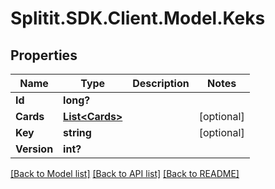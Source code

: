 # Splitit.SDK.Client.Model.Keks
## Properties

Name | Type | Description | Notes
------------ | ------------- | ------------- | -------------
**Id** | **long?** |  | 
**Cards** | [**List&lt;Cards&gt;**](Cards.md) |  | [optional] 
**Key** | **string** |  | [optional] 
**Version** | **int?** |  | 

[[Back to Model list]](../README.md#documentation-for-models) [[Back to API list]](../README.md#documentation-for-api-endpoints) [[Back to README]](../README.md)

